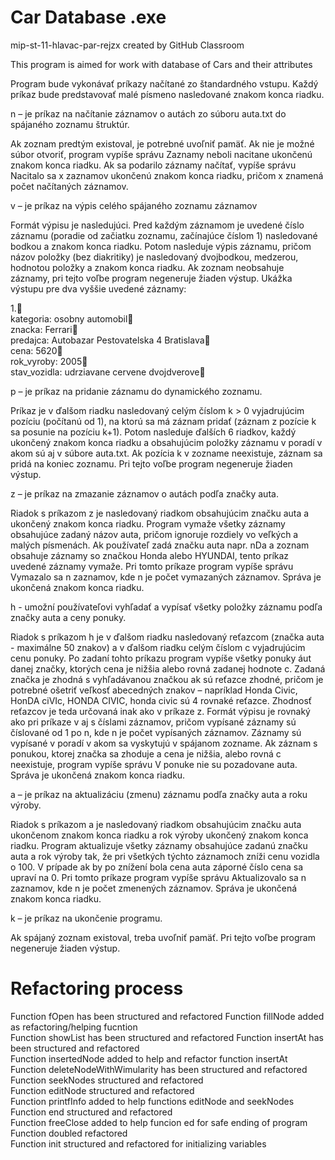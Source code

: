 # Car Database .exe
mip-st-11-hlavac-par-rejzx created by GitHub Classroom

This program is aimed for work with database of Cars and their attributes

Program bude vykonávať príkazy načítané zo štandardného vstupu. Každý príkaz bude
predstavovať malé písmeno nasledované znakom konca riadku.

n – je príkaz na načítanie záznamov o autách zo súboru auta.txt do spájaného
zoznamu štruktúr.

Ak zoznam predtým existoval, je potrebné uvoľniť pamäť. Ak nie je možné súbor
otvoriť, program vypíše správu Zaznamy neboli nacitane ukončenú znakom
konca riadku. Ak sa podarilo záznamy načítať, vypíše správu Nacitalo sa x
zaznamov ukončenú znakom konca riadku, pričom x znamená počet načítaných
záznamov.

v – je príkaz na výpis celého spájaného zoznamu záznamov

Formát výpisu je nasledujúci. Pred každým záznamom je uvedené číslo záznamu
(poradie od začiatku zoznamu, začínajúce číslom 1) nasledované bodkou a znakom
konca riadku. Potom nasleduje výpis záznamu, pričom názov položky (bez diakritiky)
je nasledovaný dvojbodkou, medzerou, hodnotou položky a znakom konca riadku. Ak
zoznam neobsahuje záznamy, pri tejto voľbe program negeneruje žiaden výstup.
Ukážka výstupu pre dva vyššie uvedené záznamy:

1.  
kategoria: osobny automobil  
znacka: Ferrari  
predajca: Autobazar Pestovatelska 4 Bratislava  
cena: 5620  
rok_vyroby: 2005  
stav_vozidla: udrziavane cervene dvojdverove  

p – je príkaz na pridanie záznamu do dynamického zoznamu.

Príkaz je v ďalšom riadku nasledovaný celým číslom k > 0 vyjadrujúcim pozíciu
(počítanú od 1), na ktorú sa má záznam pridať (záznam z pozície k sa posunie na
pozíciu k+1). Potom nasleduje ďalších 6 riadkov, každý ukončený znakom konca
riadku a obsahujúcim položky záznamu v poradí v akom sú aj v súbore auta.txt.
Ak pozícia k v zozname neexistuje, záznam sa pridá na koniec zoznamu. Pri tejto
voľbe program negeneruje žiaden výstup.

z – je príkaz na zmazanie záznamov o autách podľa značky auta.

Riadok s príkazom z je nasledovaný riadkom obsahujúcim značku auta a ukončený
znakom konca riadku. Program vymaže všetky záznamy obsahujúce zadaný názov
auta, pričom ignoruje rozdiely vo veľkých a malých písmenách. Ak používateľ zadá
značku auta napr. nDa a zoznam obsahuje záznamy so značkou Honda alebo
HYUNDAI, tento príkaz uvedené záznamy vymaže. Pri tomto príkaze program vypíše
správu Vymazalo sa n zaznamov, kde n je počet vymazaných záznamov. Správa
je ukončená znakom konca riadku. 

h - umožní používateľovi vyhľadať a vypísať všetky položky záznamu podľa
značky auta a ceny ponuky.

Riadok s príkazom h je v ďalšom riadku nasledovaný reťazcom (značka auta -
maximálne 50 znakov) a v ďalšom riadku celým číslom c vyjadrujúcim cenu ponuky.
Po zadaní tohto príkazu program vypíše všetky ponuky áut danej značky, ktorých
cena je nižšia alebo rovná zadanej hodnote c. Zadaná značka je zhodná
s vyhľadávanou značkou ak sú reťazce zhodné, pričom je potrebné ošetriť veľkosť
abecedných znakov – napríklad Honda Civic, HonDA ciVIc, HONDA CIVIC, honda
civic sú 4 rovnaké reťazce. Zhodnosť reťazcov je teda určovaná inak ako v príkaze z.
Formát výpisu je rovnaký ako pri príkaze v aj s číslami záznamov, pričom vypísané
záznamy sú číslované od 1 po n, kde n je počet vypísaných záznamov. Záznamy sú
vypísané v poradí v akom sa vyskytujú v spájanom zozname. Ak záznam s ponukou,
ktorej značka sa zhoduje a cena je nižšia, alebo rovná c neexistuje, program vypíše
správu V ponuke nie su pozadovane auta. Správa je ukončená znakom
konca riadku. 

a – je príkaz na aktualizáciu (zmenu) záznamu podľa značky auta a roku výroby.

Riadok s príkazom a je nasledovaný riadkom obsahujúcim značku auta ukončenom
znakom konca riadku a rok výroby ukončený znakom konca riadku. Program
aktualizuje všetky záznamy obsahujúce zadanú značku auta a rok výroby tak, že pri
všetkých týchto záznamoch zníži cenu vozidla o 100. V prípade ak by po znížení bola
cena auta záporné číslo cena sa upraví na 0. Pri tomto príkaze program vypíše správu
Aktualizovalo sa n zaznamov, kde n je počet zmenených záznamov. Správa je
ukončená znakom konca riadku.

k – je príkaz na ukončenie programu.

Ak spájaný zoznam existoval, treba uvoľniť pamäť. Pri tejto voľbe program
negeneruje žiaden výstup.

# Refactoring process



Function fOpen has been structured and refactored
Function fillNode added as refactoring/helping fucntion  
Function showList has been structured and refactored
Function insertAt has been structured and refactored  
Function insertedNode added to help and refactor function insertAt 
Function deleteNodeWithWimularity has been structured and refactored
Function seekNodes structured and refactored  
Function editNode structured and refactored  
Function printfInfo added to help functions editNode and seekNodes  
Function end structured and refactored   
Function freeClose added to help funcion ed for safe ending of program  
Function doubled refactored  
Function init structured and refactored for initializing variables  
